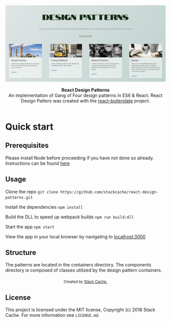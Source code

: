 <img src="app/images/app-ui.png" alt="react design patterns banner" align="center" />

<br />
<br />

<div align="center"><strong>React Design Patterns</strong></div>
<div align="center">An implementation of Gang of Four design patterns in ES6 & React. React Design Patters was created with the <a href="https://github.com/react-boilerplate/react-boilerplate">react-boilerplate</a> project.</div>

<br />

# Quick start

## Prerequisites

Please install Node before proceeding if you have not done so already. Instructions can be found <a href="https://nodejs.org">here</a>

## Usage

Clone the repo
`git clone https://github.com/stackcache/react-design-patterns.git`

Install the dependencies
`npm install`

Build the DLL to speed up webpack builds
`npm run build:dll`

Start the app
`npm start`

View the app in your local browser by navigating to <a href="http://localhost:3000">localhost:3000</a>

## Structure

The patterns are located in the containers directory. The components directory is composed of classes utilized by the design pattern containers.

<div align="center">
  <sub>Created by <a href="https://github.com/stackcache">Stack Cache.</a></sub>
</div>

## License

This project is licensed under the MIT license, Copyright (c) 2018 Stack Cache. For more information see `LICENSE.md`.
